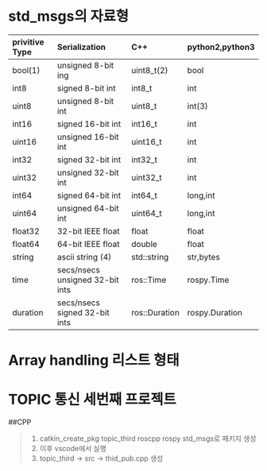 # std_msgs의  자료형
|privitive Type|Serialization|C++|python2,python3|
|:---|:---|:---|:---|
|bool(1)|unsigned 8-bit ing|uint8_t(2)|bool|
|int8|signed 8-bit int|int8_t|int|
|uint8|unsigned 8-bit int|uint8_t|int(3)|
|int16|signed 16-bit int|int16_t|int|
|uint16|unsigned 16-bit int|uint16_t|int|
|int32|signed 32-bit int|int32_t|int|
|uint32|unsigned 32-bit int|uint32_t|int|
|int64|signed 64-bit int|int64_t|long,int|
|uint64|unsigned 64-bit int|uint64_t|long,int|
|float32|32-bit IEEE float|float|float|
|float64|64-bit IEEE float|double|float|
|string|ascii string (4)|std::string|str,bytes|
|time|secs/nsecs unsigned 32-bit ints|ros::Time|rospy.Time|
|duration|secs/nsecs signed 32-bit ints|ros::Duration|rospy.Duration|

# Array handling 리스트 형태

# TOPIC 통신 세번째 프로젝트

##CPP
> 1. catkin_create_pkg topic_third roscpp rospy std_msgs로 패키지 생성
> 2. 이후 vscode에서 실행
> 3. topic_third -> src -> thid_pub.cpp 생성

```cpp

```






























